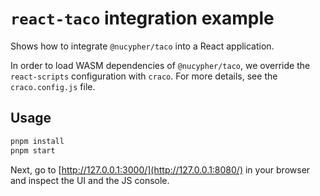 # `react-taco` integration example

Shows how to integrate `@nucypher/taco` into a React application.

In order to load WASM dependencies of `@nucypher/taco`, we override the
`react-scripts` configuration with `craco`. For more details, see the
`craco.config.js` file.

## Usage

```bash
pnpm install
pnpm start
```

Next, go to [http://127.0.0.1:3000/](http://127.0.0.1:8080/) in your browser and
inspect the UI and the JS console.
